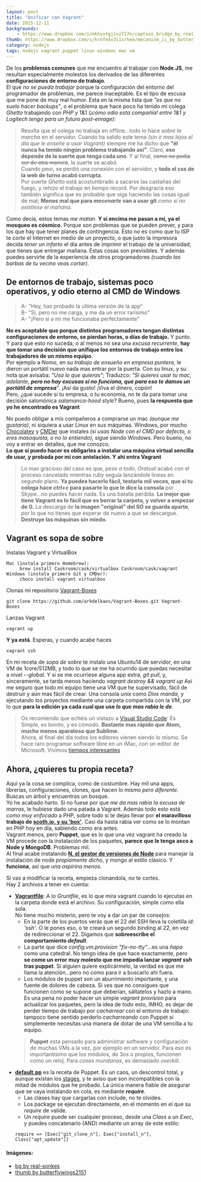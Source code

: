 ```yaml
---
layout: post
title: "Unificar con Vagrant"
date: 2015-12-11
backgrounds:
    - https://www.dropbox.com/s/mkhyvtgj1xz717e/captain_bridge_by_real_sonkes-d64exop.jpg?dl=1
thumb: https://www.dropbox.com/s/krnfe4v3lixrhee/mecanism_ii_by_butterflywings2151.jpg?dl=1
category: nodejs
tags: nodejs vagrant puppet linux windows mac vm
---
```


De los **problemas comunes** que me encuentro al trabajar con **Node.JS**, me resultan especialmente molestos los derivados de las diferentes **configuraciones de entorno de trabajo**.  
El que *no se pueda trabajar* porque la configuración del entorno del programador de problemas, me parece inaceptable. Es el tipo de escusa que me pone de muy mal humor. Esta en la misma lista que *"es que no suelo hacer backups"*, o el problema que hace poco ha tenido mi colega *Ghetto* trabajando con *PHP* y 1&1 *(¡cómo odio esta compañía! entre 1&1 y Logitech tengo para un futuro post-enrage)*: 
> Resulta que el colega no trabaja en offline...todo lo hace *sobre la marcha* en el servidor. Cuando ha salido este tema *(sin ir mas lejos el día que le enseñé a usar Vagrant)* siempre me ha dicho que **"él nunca ha tenido ningún problema trabajando así"**. Claro, **eso depende de la suerte que tenga cada uno**. Y al final, ~~como no podía ser de otra manera~~, la suerte se acabó.  
Cuando peor, se perdió una conexión con el servidor, y **todo el css de la web de turno acabó corrupta**.  
Por suerte *Ghetto* está acostumbrado a sacarse las castañas del fuego, y rehízo el trabajo en tiempo récord. Por desgracia eso también significa que es probable que siga haciendo las cosas igual de mal; **Menos mal que para *mecenarte* van a usar git** *como si no existiese el mañana*. 

Como decía, estos temas *me matan*. **Y si encima me pasan a mi, ya el mosqueo es cósmico.** Porque son problemas que se pueden prever, y para los que hay que tener planes de contingencia. Esto no es como que tu ISP te corte el Internet en medio de un proyecto, o que justo la impresora decida *tener un infarto* el día antes de imprimir el trabajo de la universidad, que tienes que entregar mañana. Estas cosas son previsibles. Y además puedes servirte de la experiencia de otros programadores *(cuando las barbas de tu vecino veas cortar)*.

## De entornos de trabajo, sistemas poco operativos, y odio eterno al CMD de Windows
> A- "Hey, has probado la ultima versión de la app"  
B- "Sí, pero no me carga, y me da un error rarísimo"  
A- "¡Pero si a mi me funcionaba perfectamente"

**No es aceptable que porque distintos programadores tengan distintas configuraciones de entorno, se pierdan horas, o días de trabajo.** Y punto.  
Y para que esto no suceda, o al menos no sea una *excusa recurrente*, **hay que tomar una decisión que unifique los entornos de trabajo entre los trabajadores de un mismo equipo**.  
Por ejemplo a *Nomo*, en su *trabajo de ensueño en empresa puntera*, le dieron un portátil nuevo nada mas entrar por la puerta. Con su linux, y su nota que avisaba: *"Usa lo que quieras"*; Traduzco: *"Si quieres usar tu mac, adelante, **pero no hay excusas si no funciona, que para eso te damos un portátil de empresa**"*. ¡Así da gusto! ¡Viva el dinero, copón!  
Pero, ¿que sucede si tu empresa, o tu economía, no te da para tomar una decisión salomónica *salamanca-hood style*? Bueno, pues **la respuesta que yo he encontrado es Vagrant**

No puedo obligar a mis compañeros a comprarse un mac *(aunque me gustaría)*, ni siquiera a usar Linux en sus máquinas. Windows, por mucho [Chocolatey](https://chocolatey.org/) y [CMDer](http://cmder.net/) que instales *(si usas Node con el CMD por defecto, o eres masoquista, o no lo entiendo)*, sigue siendo Windows. Pero bueno, no voy a entrar en detalles, que me conozco.  
**Lo que sí puedo hacer es obligarles a instalar una máquina virtual sencilla de usar, y probada por mi con antelación. Y ahí entra Vagrant**
> Lo mas gracioso del caso es que, *pese a todo*, *Oratual* acabó con el proceso cancelado mientras ruby seguía lanzándole lineas en segundo plano. **Ya puedes hacerlo fácil, testarlo mil veces, que si tu colega hace *ctrl+c* para pasarte lo que le dice la consola** por Skype...no puedes hacer nada. Es una batalla perdida. **Lo mejor que tiene Vagrant es lo fácil que es borrar la carpeta, y volver a empezar de 0.** La descarga de **la imagen "original" del SO se guarda aparte**, por lo que no tienes que esperar de nuevo a que se descargue. **Destruye las máquinas sin miedo.**

## Vagrant es sopa de sobre
Instalas Vagrant y VirtualBox   
```
Mac (instala primero Homebrew): 
     brew install Caskroom/cask/virtualbox Caskroom/cask/vagrant
Windows (instala primero Git y CMDer):
     choco install vagrant virtualbox
```

Clonas mi repositorio [Vagrant-Boxes](https://github.com/arkdelkaos/Vagrant-Boxes)   
```
git clone https://github.com/arkdelkaos/Vagrant-Boxes.git Vagrant-Boxes
```

Lanzas Vagrant  
```
vagrant up
```

**Y ya está**. Esperas, y cuando acabe haces  
```
vagrant ssh
```

En mi receta de *sopa de sobre* te instalo una Ubuntu14 de servidor, en una VM de 1core/512MB, y todo lo que se me ha ocurrido que puedas necesitar a nivel *--global*. Y si se me ocurriese alguna app extra, *git pull*, y, sinceramente, se tarda menos haciendo *vagrant destroy && vagrant up*
Así me seguro que todo mi equipo tiene una VM que he supervisado, fácil de destruir y aún mas fácil de crear. Una consola *unix* como *Dios manda*, y ejecutando los proyectos mediante una carpeta compartida con la VM, por lo que **para la edición ya cada cual que use *lo que mas rabia le de***.
> Os recomiendo que echéis un vistazo a [Visual Studio Code](https://code.visualstudio.com/): Es Simple, es bonito, y es cómodo. **Bastante mas rápido que Atom, mucho menos aparatoso que Sublime**.  
Ahora, al final del día todos los editores vienen siendo lo mismo. Se hace raro programar software libre en un iMac, con un editor de Microsoft. Vivimos [tiempos interesantes](https://www.wikiwand.com/es/Tiempos_interesantes)

## Ahora, ¿quieres tu propia receta?
Aquí ya la cosa se complica, como de costumbre. Hay mil una apps, librerías, configuraciones, clones, que hacen lo mismo *pero diferente*. Buscas un árbol y encuentras un bosque.  
Yo he acabado harto. Si no fuese por que *me da mas rabia la excusa de marras*, le hubiese dado una patada a Vagrant. 
Además todo esto está *como muy enfocado* a PHP, sobre todo si te dejas llevar por **el maravilloso trabajo de [scoth.io, y su 'box'](https://box.scotch.io/)**. Casi da hasta rabia ver como se lo montan en PHP hoy en día, sabiendo como era antes.  
Vagrant menos, pero **Puppet**, que es lo que una vez vagrant ha creado la VM procede con la instalación de los paquetes, **parece que le tenga asco a Node y MongoDB**. Problemas mil.  
Al final acabé instalando **[N, el gestor de versiones de Node](https://github.com/tj/n)** para manejar la instalación de node *propiamente dicho*, y mongo al estilo clásico. Y **funciona**, así que *una aspirina menos*.

Si vas a modificar la receta, empieza clonandola, no te cortes.  
Hay 2 archivos a tener en cuenta:
* **[Vagrantfile](https://github.com/arkdelkaos/Vagrant-Boxes/blob/master/Ubuntu14/Vagrantfile)**: A lo *Gruntfile*, es lo que mira vagrant cuando lo ejecutas en la carpeta donde está el archivo. Su configuración, simple como ella sola.  
No tiene mucho misterio, pero te voy a dar un par de consejos:  
   * En la parte de los puertos verás que el 22 del SSH lleva la coletilla *id: 'ssh'*. O le pones eso, o te creará un segundo binding al 22, en vez de redireccionar el 22. Digamos que **sobreescribe el comportamiento *default***.
   * La parte que dice *config.vm.provision "fix-no-tty"*...es una *ñapa* como una catedral. No tengo idea de que hace exactamente, pero **se come un error muy molesto que me impedía lanzar *vagrant ssh* tras puppet**. Si alguien quiere explicármelo, la verdad es que me llama la atención...pero no como para ir a buscarlo ahí fuera.
   * Los módulos de puppet son un aburrimiento importante, y una fuente de dolores de cabeza. Si ves que no consigues que funcionen como se supone que deberían, sáltatelos y hazlo a mano. Es una pena no poder hacer un simple *vagrant provision* para actualizar los paquetes, pero la idea de todo esto, IMHO, es dejar de perder tiempo de trabajo por *cacharrear* con el entorno de trabajo: tampoco tiene sentido perderlo *cacharreando* con Puppet si simplemente necesitas una manera de dotar de una VM sencilla a tu equipo. 
  > **Puppet** esta pensado para administrar software y configuración de muchas VMs a la vez, por ejemplo en un servidor. Para eso es importantísimo que los módulos, de 3os o propios, funcionen como un reloj. Para *cosas mundanas*, es demasiado *overkill*.    
* **[default.pp](https://github.com/arkdelkaos/Vagrant-Boxes/blob/master/Ubuntu14/manifests/default.pp)** es la receta de Puppet. Es un caos, un descontrol total, y aunque existan los [stages](https://docs.puppetlabs.com/puppet/latest/reference/lang_run_stages.html), y te aviso que son incompatibles con la mitad de módulos que he probado. La única manera fiable de asegurar que se vaya instalando en cola, es mediante ***require***.  
   * Las clases hay que cargarlas con include, no te olvides. 
   * Los package se ejecutan directamente, en el momento en el que su *require* de valide.
   * Un *require* puede ser cualquier proceso, desde una *Class* a un *Exec*, y puedes concatenarlo (AND) mediante un array de este estilo:  
  ```
  require => [Exec["git_clone_n"], Exec["install_n"], Class["apt_update"]]
  ```

 
#### Imágenes:
* [bg by real-sonkes](http://real-sonkes.deviantart.com/art/Captain-bridge-370212361)  
* [thumb by butterflywings2151](http://butterflywings2151.deviantart.com/art/Mecanism-II-79549947)
